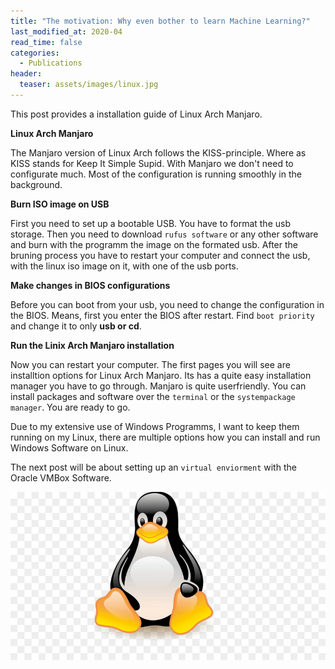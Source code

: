 ```yaml
---
title: "The motivation: Why even bother to learn Machine Learning?"
last_modified_at: 2020-04
read_time: false
categories:
  - Publications
header:
  teaser: assets/images/linux.jpg
---
```



This post provides a installation guide of Linux Arch Manjaro.


**Linux Arch Manjaro**

The Manjaro version of Linux Arch follows the KISS-principle. Where as KISS stands for Keep It Simple Supid. With Manjaro we don't need to configurate much. Most of the configuration is running smoothly in the background.

**Burn ISO image on USB**

First you need to set up a bootable USB. You have to format the usb storage. Then you need to download `rufus software` or any other software and burn with the programm the image on the formated usb. After the bruning process you have to restart your computer and connect the usb, with the linux iso image on it, with one of the usb ports.

**Make changes in BIOS configurations**

Before you can boot from your usb, you need to change the configuration in the BIOS. Means, first you enter the BIOS after restart. Find `boot priority` and change it to only **usb or cd**.

**Run the Linix Arch Manjaro installation**

Now you can restart your computer. The first pages you will see are installtion options for Linux Arch Manjaro. Its has a quite easy installation manager you have to go through.
Manjaro is quite userfriendly. You can install packages and software over the `terminal` or the `systempackage manager`. You are ready to go.

Due to my extensive use of Windows Programms, I want to keep them running on my Linux, there are multiple options how you can install and run Windows Software on Linux.

The next post will be about setting up an `virtual enviorment` with the Oracle VMBox Software. 



![Linux](https://github.com/nashtash/learn_ml/blob/master/assets/images/linux.jpg?raw=true)



